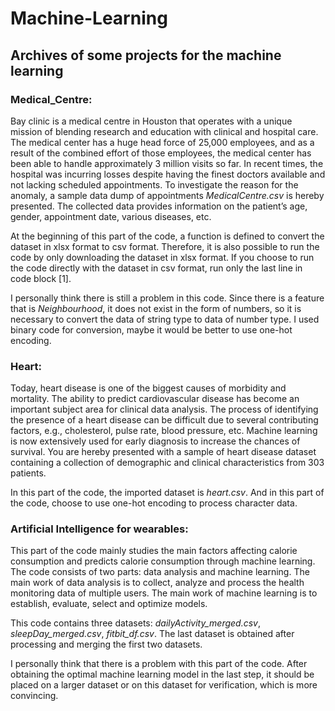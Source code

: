 # Machine-Learning
## Archives of some projects for the machine learning
### Medical_Centre:
Bay clinic is a medical centre in Houston that operates with a unique mission of blending research and education 
with clinical and hospital care. The medical center has a huge head force of 25,000 employees, and as a result of the 
combined effort of those employees, the medical center has been able to handle approximately 3 million visits so 
far. In recent times, the hospital was incurring losses despite having the finest doctors available and not lacking 
scheduled appointments. To investigate the reason for the anomaly, a sample data dump of appointments
*MedicalCentre.csv* is hereby presented. The collected data provides information on the patient’s age, gender, 
appointment date, various diseases, etc.

At the beginning of this part of the code, a function is defined to convert the dataset in xlsx format to csv format. Therefore, it is also possible to run the code by only downloading the dataset in xlsx format. If you choose to run the code directly with the dataset in csv format, run only the last line in code block [1].

I personally think there is still a problem in this code. Since there is a feature that is *Neighbourhood*, it does not exist in the form of numbers, so it is necessary to convert the data of string type to data of number type. I used binary code for conversion, maybe it would be better to use one-hot encoding.

### Heart:
Today, heart disease is one of the biggest causes of morbidity and mortality. The ability to predict cardiovascular 
disease has become an important subject area for clinical data analysis. The process of identifying the presence of a 
heart disease can be difficult due to several contributing factors, e.g., cholesterol, pulse rate, blood pressure, etc. 
Machine learning is now extensively used for early diagnosis to increase the chances of survival. You are hereby 
presented with a sample of heart disease dataset containing a collection of demographic and clinical characteristics 
from 303 patients.

In this part of the code, the imported dataset is *heart.csv*. And in this part of the code, choose to use one-hot encoding to process character data.

### Artificial Intelligence for wearables:
This part of the code mainly studies the main factors affecting calorie consumption and predicts calorie consumption through machine learning. The code consists of two parts: data analysis and machine learning. The main work of data analysis is to collect, analyze and process the health monitoring data of multiple users. The main work of machine learning is to establish, evaluate, select and optimize models.

This code contains three datasets: *dailyActivity_merged.csv*, *sleepDay_merged.csv*, *fitbit_df.csv*. The last dataset is obtained after processing and merging the first two datasets.

I personally think that there is a problem with this part of the code. After obtaining the optimal machine learning model in the last step, it should be placed on a larger dataset or on this dataset for verification, which is more convincing.

